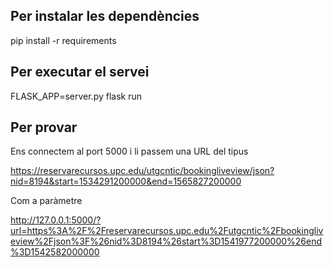 Per instalar les dependències
-----------------------------

pip install -r requirements

Per executar el servei
-----------------------------

FLASK_APP=server.py flask run

Per provar
-----------------------------

Ens connectem al port 5000 i li passem una URL del tipus 

https://reservarecursos.upc.edu/utgcntic/bookingliveview/json?nid=8194&start=1534291200000&end=1565827200000

Com a paràmetre

http://127.0.0.1:5000/?url=https%3A%2F%2Freservarecursos.upc.edu%2Futgcntic%2Fbookingliveview%2Fjson%3F%26nid%3D8194%26start%3D1541977200000%26end%3D1542582000000

